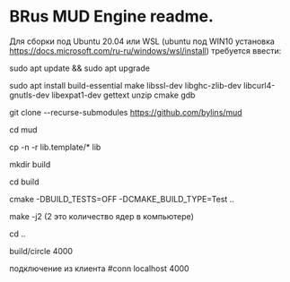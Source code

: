 # BRus MUD Engine readme.

Для сборки под Ubuntu 20.04 или WSL (ubuntu под WIN10 установка https://docs.microsoft.com/ru-ru/windows/wsl/install) требуется ввести:

sudo apt update && sudo apt upgrade

sudo apt install build-essential make libssl-dev libghc-zlib-dev libcurl4-gnutls-dev libexpat1-dev gettext unzip cmake gdb

git clone --recurse-submodules https://github.com/bylins/mud

cd mud

cp -n -r lib.template/* lib

mkdir build

cd build

cmake -DBUILD_TESTS=OFF -DCMAKE_BUILD_TYPE=Test ..

make -j2 (2 это количество ядер в компьютере)

cd ..

build/circle 4000

подключение из клиента #conn localhost 4000

